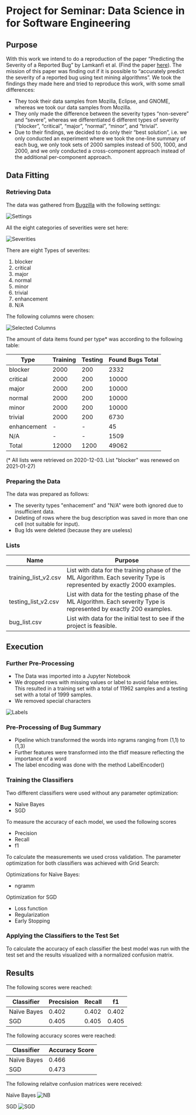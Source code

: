 # Project for Seminar: Data Science in for Software Engineering

## Purpose
With this work we intend to do a reproduction of the paper “Predicting the Severity of a Reported Bug” by Lamkanfi et al. (Find the paper [here](https://doi.org/10.1109/MSR.2010.5463284)).
The mission of this paper was finding out if it is possible to “accurately predict the severity of a reported bug using text mining algorithms”. We took the findings they made here and tried to reproduce this work, with some small differences:

-	They took their data samples from Mozilla, Eclipse, and GNOME, whereas we took our data samples from Mozilla.
-	They only made the difference between the severity types “non-severe” and “severe”, whereas we differentiated 6 different types of severity (“blocker”, “critical”, “major”, “normal”, “minor”, and “trivial”.
-	Due to their findings, we decided to do only their “best solution”, i.e. we only conducted an experiment where we took the one-line summary of each bug, we only took sets of 2000 samples instead of 500, 1000, and 2000, and we only conducted a cross-component approach instead of the additional per-component approach.


## Data Fitting
### Retrieving Data
The data was gathered from [Bugzilla](https://bugzilla.mozilla.org/query.cgi?format=advanced) with the following settings:

![Settings](Docs/Images/Settings.JPG)

All the eight categories of severities were set here:

![Severities](Docs/Images/Severity.JPG)

There are eight Types of severites:

1. blocker
2. critical
3. major
4. normal
5. minor
6. trivial
7. enhancement
8. N/A

The following columns were chosen:

![Selected Columns](Docs/Images/Selected_Columns.JPG)

The amount of data items found per type* was according to the following table:

| Type | Training | Testing | Found Bugs Total |
| --- | --- | --- | --- |
| blocker | 2000 | 200 | 2332 |
| critical | 2000 | 200 | 10000 |
| major | 2000 | 200 | 10000 |
| normal | 2000 | 200 | 10000 |
| minor | 2000 | 200 | 10000 |
| trivial | 2000 | 200 | 6730 |
| enhancement | - | - | 45 |
| N/A | - | - | 1509 |
| Total | 12000 | 1200 | 49062 |

(* All lists were retrieved on 2020-12-03. List "blocker" was renewed on 2021-01-27)

### Preparing the Data
The data was prepared as follows:
- The severity types "enhacement" and "N/A" were both ignored due to insufficient data.
- Deleting of rows where the bug description was saved in more than one cell (not suitable for input).
- Bug Ids were deleted (because they are useless)

### Lists 

| Name | Purpose |
| --- | --- |
| training_list_v2.csv | List with data for the training phase of the ML Algorithm. Each severity Type is represented by exactly 2000 examples. |
| testing_list_v2.csv | List with data for the testing phase of the ML Algorithm. Each severity Type is represented by exactly 200 examples. |
| bug_list.csv | List with data for the initial test to see if the project is feasible. |

## Execution
### Further Pre-Processing
-	The Data was imported into a Jupyter Notebook
-	We dropped rows with missing values or label to avoid false entries. This resulted in a training set with a total of 11962 samples and a testing set with a total of 1999 samples. 
-	We removed special characters

![Labels](Docs/Images/labels.JPG)

### Pre-Processing of Bug Summary
-	Pipeline which transformed the words into ngrams ranging from (1,1) to (1,3)
-	Further features were transformed into the tfidf measure reflecting the importance of a word
-	The label encoding was done with the method LabelEncoder()

### Training the Classifiers
Two different classifiers were used without any parameter optimization:
-	Naïve Bayes
-	SGD

To measure the accuracy of each model, we used the following scores
-	Precision
-	Recall
-	f1

To calculate the measurements we used cross validation.  The parameter optimization for both classifiers was achieved with Grid Search:

Optimizations for Naïve Bayes:
-	ngramm

Optimization for SGD
-	Loss function
-	Regularization
-	Early Stopping

### Applying the Classifiers to the Test Set
To calculate the accuracy of each classifier the best model was run with the test set and the results visualized with a normalized confusion matrix. 

## Results
The following scores were reached:

| Classifier | Precsision | Recall | f1 |
| ----- | ----- | ----- | ----- |
| Naïve Bayes | 0.402 | 0.402 | 0.402 |
| SGD | 0.405 | 0.405 | 0.405 |

The following accuracy scores were reached:

| Classifier | Accuracy Score |
| ----- | ----- |
| Naïve Bayes | 0.466 |
| SGD | 0.473 |

The following relaitve confusion matrices were received:


Naïve Bayes
![NB](Docs/Images/norm_conf_matrix_nb.png)


SGD
![SGD](Docs/Images/norm_conf_matrix_sgd.png)
